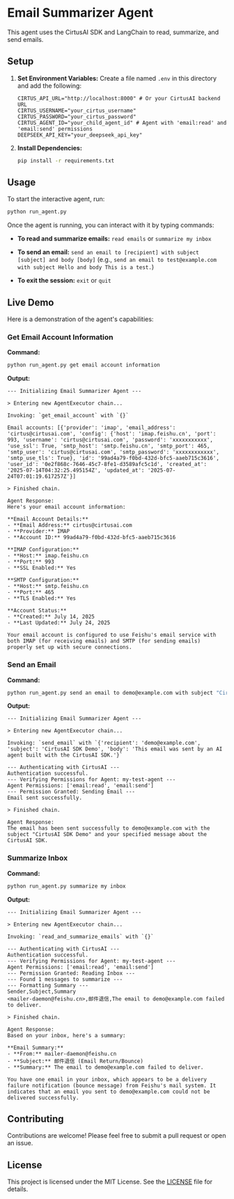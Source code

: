 # Email Summarizer Agent

This agent uses the CirtusAI SDK and LangChain to read, summarize, and send emails.

## Setup

1.  **Set Environment Variables:**
    Create a file named `.env` in this directory and add the following:
    ```
    CIRTUS_API_URL="http://localhost:8000" # Or your CirtusAI backend URL
    CIRTUS_USERNAME="your_cirtus_username"
    CIRTUS_PASSWORD="your_cirtus_password"
    CIRTUS_AGENT_ID="your_child_agent_id" # Agent with 'email:read' and 'email:send' permissions
    DEEPSEEK_API_KEY="your_deepseek_api_key"
    ```

2.  **Install Dependencies:**
    ```bash
    pip install -r requirements.txt
    ```

## Usage

To start the interactive agent, run:

```bash
python run_agent.py
```

Once the agent is running, you can interact with it by typing commands:

*   **To read and summarize emails:**
    `read emails` or `summarize my inbox`

*   **To send an email:**
    `send an email to [recipient] with subject [subject] and body [body]`
    (e.g., `send an email to test@example.com with subject Hello and body This is a test.`) 

*   **To exit the session:**
    `exit` or `quit`

## Live Demo

Here is a demonstration of the agent's capabilities:

### Get Email Account Information

**Command:**

```bash
python run_agent.py get email account information
```

**Output:**

```
--- Initializing Email Summarizer Agent ---

> Entering new AgentExecutor chain...

Invoking: `get_email_account` with `{}`

Email accounts: [{'provider': 'imap', 'email_address': 'cirtus@cirtusai.com', 'config': {'host': 'imap.feishu.cn', 'port': 993, 'username': 'cirtus@cirtusai.com', 'password': 'xxxxxxxxxxx', 'use_ssl': True, 'smtp_host': 'smtp.feishu.cn', 'smtp_port': 465, 'smtp_user': 'cirtus@cirtusai.com', 'smtp_password': 'xxxxxxxxxxxx', 'smtp_use_tls': True}, 'id': '99ad4a79-f0bd-432d-bfc5-aaeb715c3616', 'user_id': '0e2f868c-7646-45c7-8fe1-d3589afc5c1d', 'created_at': '2025-07-14T04:32:25.495154Z', 'updated_at': '2025-07-24T07:01:19.617257Z'}]

> Finished chain.

Agent Response:
Here's your email account information:

**Email Account Details:**
- **Email Address:** cirtus@cirtusai.com
- **Provider:** IMAP
- **Account ID:** 99ad4a79-f0bd-432d-bfc5-aaeb715c3616

**IMAP Configuration:**
- **Host:** imap.feishu.cn
- **Port:** 993
- **SSL Enabled:** Yes

**SMTP Configuration:**
- **Host:** smtp.feishu.cn
- **Port:** 465
- **TLS Enabled:** Yes

**Account Status:**
- **Created:** July 14, 2025
- **Last Updated:** July 24, 2025

Your email account is configured to use Feishu's email service with both IMAP (for receiving emails) and SMTP (for sending emails) properly set up with secure connections.
```

### Send an Email

**Command:**

```bash
python run_agent.py send an email to demo@example.com with subject "CirtusAI SDK Demo" and body "This email was sent by an AI agent built with the CirtusAI SDK."
```

**Output:**

```
--- Initializing Email Summarizer Agent ---

> Entering new AgentExecutor chain...

Invoking: `send_email` with `{'recipient': 'demo@example.com', 'subject': 'CirtusAI SDK Demo', 'body': 'This email was sent by an AI agent built with the CirtusAI SDK.'}`

--- Authenticating with CirtusAI ---
Authentication successful.
--- Verifying Permissions for Agent: my-test-agent ---
Agent Permissions: ['email:read', 'email:send']
--- Permission Granted: Sending Email ---
Email sent successfully.

> Finished chain.

Agent Response:
The email has been sent successfully to demo@example.com with the subject "CirtusAI SDK Demo" and your specified message about the CirtusAI SDK.
```

### Summarize Inbox

**Command:**

```bash
python run_agent.py summarize my inbox
```

**Output:**

```
--- Initializing Email Summarizer Agent ---

> Entering new AgentExecutor chain...

Invoking: `read_and_summarize_emails` with `{}`

--- Authenticating with CirtusAI ---
Authentication successful.
--- Verifying Permissions for Agent: my-test-agent ---
Agent Permissions: ['email:read', 'email:send']
--- Permission Granted: Reading Inbox ---
--- Found 1 messages to summarize ---
--- Formatting Summary ---
Sender,Subject,Summary
<mailer-daemon@feishu.cn>,邮件退信,The email to demo@example.com failed to deliver.

> Finished chain.

Agent Response:
Based on your inbox, here's a summary:

**Email Summary:**
- **From:** mailer-daemon@feishu.cn
- **Subject:** 邮件退信 (Email Return/Bounce)
- **Summary:** The email to demo@example.com failed to deliver.

You have one email in your inbox, which appears to be a delivery failure notification (bounce message) from Feishu's mail system. It indicates that an email you sent to demo@example.com could not be delivered successfully.
```

## Contributing

Contributions are welcome! Please feel free to submit a pull request or open an issue.

## License

This project is licensed under the MIT License. See the [LICENSE](LICENSE) file for details.